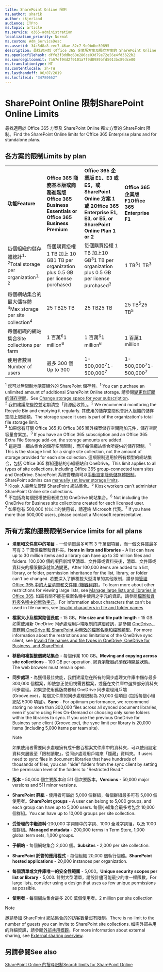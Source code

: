 ```yaml
---
title: SharePoint Online 限制
ms.author: sharik
author: skjerland
audience: ITPro
ms.topic: article
ms.service: o365-administration
localization_priority: Normal
ms.custom: Adm_ServiceDesc
ms.assetid: 34c5d8a8-eec7-46ae-82c7-9e9bdbe39895
description: 尋找適用於 Office 365 企業版方案及獨立方案的 SharePoint Online 限制。
ms.openlocfilehash: dffe3f3ddbc68e286ce03d79e72e56e4fd3322b2
ms.sourcegitcommit: 7a67ef94d2f9101a7f9d8989bfd5013bc89dce00
ms.translationtype: HT
ms.contentlocale: zh-TW
ms.lasthandoff: 06/07/2019
ms.locfileid: "34780662"
---
```

# <a name="sharepoint-online-limits"></a><span data-ttu-id="97e7c-103">SharePoint Online 限制</span><span class="sxs-lookup"><span data-stu-id="97e7c-103">SharePoint Online Limits</span></span> 

<span data-ttu-id="97e7c-104">尋找適用於 Office 365 方案及 SharePoint Online 獨立方案的 SharePoint 限制。</span><span class="sxs-lookup"><span data-stu-id="97e7c-104">Find the SharePoint Online limits for Office 365 Enterprise plans and for standalone plans.</span></span>
  
## <a name="limits-by-plan"></a><span data-ttu-id="97e7c-105">各方案的限制</span><span class="sxs-lookup"><span data-stu-id="97e7c-105">Limits by plan</span></span> 

|||||
|:-----|:-----|:-----|:-----|
|<span data-ttu-id="97e7c-106">**功能**</span><span class="sxs-lookup"><span data-stu-id="97e7c-106">**Feature**</span></span> <br/> |<span data-ttu-id="97e7c-107">**Office 365 商務基本版或商務進階版**</span><span class="sxs-lookup"><span data-stu-id="97e7c-107">**Office 365 Business Essentials or Office 365 Business Premium**</span></span> <br/> |<span data-ttu-id="97e7c-108">**Office 365 企業版 E1、E3 或 E5，或 SharePoint Online 方案 1 或 2**</span><span class="sxs-lookup"><span data-stu-id="97e7c-108">**Office 365 Enterprise E1, E3, or E5, or SharePoint Online Plan 1 or 2**</span></span> <br/> | <span data-ttu-id="97e7c-109">**Office 365 企業版 F1**</span><span class="sxs-lookup"><span data-stu-id="97e7c-109">**Office 365 Enterprise F1**</span></span> <br/> |
|<span data-ttu-id="97e7c-110">每個組織的儲存體總計<sup>1、2</sup></span><span class="sxs-lookup"><span data-stu-id="97e7c-110">Total storage per organization<sup>1, 2</sup></span></span> <br/> |<span data-ttu-id="97e7c-111">每個購買授權 1 TB 加上 10 GB</span><span class="sxs-lookup"><span data-stu-id="97e7c-111">1 TB per organization plus 0.5 GB per license purchased</span></span>  <br/> |<span data-ttu-id="97e7c-112">每個購買授權 1 TB 加上10 GB<sup>3</sup></span><span class="sxs-lookup"><span data-stu-id="97e7c-112">1 TB per organization plus 0.5 GB per license purchased<sup>3</sup></span></span> <br/> |<span data-ttu-id="97e7c-113">1 TB<sup>3</sup></span><span class="sxs-lookup"><span data-stu-id="97e7c-113">1 TB<sup>3</sup></span></span> <br/> |
|<span data-ttu-id="97e7c-114">每個網站集合的最大儲存體<sup>4</sup></span><span class="sxs-lookup"><span data-stu-id="97e7c-114">Max storage per site collection<sup>4</sup></span></span><br/> |<span data-ttu-id="97e7c-115">25 TB</span><span class="sxs-lookup"><span data-stu-id="97e7c-115">25 TB</span></span> <br/> |<span data-ttu-id="97e7c-116">25 TB</span><span class="sxs-lookup"><span data-stu-id="97e7c-116">25 TB</span></span> <br/> |<span data-ttu-id="97e7c-117">25 TB<sup>5</sup></span><span class="sxs-lookup"><span data-stu-id="97e7c-117">25 TB<sup>5</sup></span></span> <br/> |
|<span data-ttu-id="97e7c-118">每個組織的網站集合</span><span class="sxs-lookup"><span data-stu-id="97e7c-118">Site collections per farm</span></span>  <br/> |<span data-ttu-id="97e7c-119">1 百萬<sup>6</sup></span><span class="sxs-lookup"><span data-stu-id="97e7c-119">1 million<sup>6</sup></span></span> <br/> |<span data-ttu-id="97e7c-120">1 百萬<sup>6</sup></span><span class="sxs-lookup"><span data-stu-id="97e7c-120">1 million<sup>6</sup></span></span> <br/> |<span data-ttu-id="97e7c-121">1 百萬</span><span class="sxs-lookup"><span data-stu-id="97e7c-121">1 million</span></span><br/> |
|<span data-ttu-id="97e7c-122">使用者數目</span><span class="sxs-lookup"><span data-stu-id="97e7c-122">Number of users</span></span>  <br/> |<span data-ttu-id="97e7c-123">最多 300 個</span><span class="sxs-lookup"><span data-stu-id="97e7c-123">Up to 300</span></span>  <br/> |<span data-ttu-id="97e7c-124">1- 500,000<sup>7</sup></span><span class="sxs-lookup"><span data-stu-id="97e7c-124">1- 500,000<sup>7</sup></span></span> <br/> |<span data-ttu-id="97e7c-125">1- 500,000<sup>7</sup></span><span class="sxs-lookup"><span data-stu-id="97e7c-125">1- 500,000<sup>7</sup></span></span> <br/> |
   
<span data-ttu-id="97e7c-126"><sup>1</sup> 您可以無限制地購買額外的 SharePoint 儲存體。</span><span class="sxs-lookup"><span data-stu-id="97e7c-126"><sup>1</sup> You can purchase an unlimited amount of additional SharePoint Online storage.</span></span> <span data-ttu-id="97e7c-127">請參閱[變更您訂閱的儲存空間](https://docs.microsoft.com/office365/admin/subscriptions-and-billing/add-storage-space)。</span><span class="sxs-lookup"><span data-stu-id="97e7c-127">See [Change storage space for your subscription](https://docs.microsoft.com/office365/admin/subscriptions-and-billing/add-storage-space).</span></span> 
<br/><span data-ttu-id="97e7c-128"><sup>2</sup> 我們建議您監控並定期清空「資源回收筒」。</span><span class="sxs-lookup"><span data-stu-id="97e7c-128"><sup>2</sup> We recommend monitoring the Recycle Bin and emptying it regularly.</span></span> <span data-ttu-id="97e7c-129">其使用的儲存空間也會計入組織的儲存空間上限總額。</span><span class="sxs-lookup"><span data-stu-id="97e7c-129">The storage space it uses is part of the organization's total file storage limit.</span></span> 
<br/> <span data-ttu-id="97e7c-130"><sup>3</sup> 如果您有訂閱 Office 365 和 Office 365 額外檔案儲存空間附加元件，儲存空間容量會累加。</span><span class="sxs-lookup"><span data-stu-id="97e7c-130"><sup>3</sup> If you have an Office 365 subscription and an Office 365 Extra File Storage add-on, the storage amounts are added.</span></span> 
<br/> <span data-ttu-id="97e7c-131"><sup>4</sup> 這是單一網站集合的儲存空間限制，而非每個網站集合所提供的儲存限制。</span><span class="sxs-lookup"><span data-stu-id="97e7c-131"><sup>4</sup> This is the storage limit for a single site collection, not the amount of storage provided for each site collection.</span></span> <span data-ttu-id="97e7c-132">這項限制適用於所有類型的網站集合，包括 Office 365 群組連結的小組網站和 OneDrive。</span><span class="sxs-lookup"><span data-stu-id="97e7c-132">This limit applies to all types of site collections, including Office 365 group-connected team sites and OneDrive.</span></span> <span data-ttu-id="97e7c-133">SharePoint 系統管理員可以[手動設定降低儲存體限制](https://docs.microsoft.com/sharepoint/manage-site-collection-storage-limits)。</span><span class="sxs-lookup"><span data-stu-id="97e7c-133">SharePoint admins can [manually set lower storage limits](https://docs.microsoft.com/sharepoint/manage-site-collection-storage-limits).</span></span> 
<br/> <span data-ttu-id="97e7c-134"><sup>5</sup> Kiosk 人員無法管理 SharePoint 網站集合。</span><span class="sxs-lookup"><span data-stu-id="97e7c-134"><sup>5</sup> Kiosk workers can't administer SharePoint Online site collections.</span></span> 
<br/> <span data-ttu-id="97e7c-135"><sup>6</sup> 不包括為每個授權使用者建立的 OneDrive 網站集合。</span><span class="sxs-lookup"><span data-stu-id="97e7c-135"><sup>6</sup> Not including the OneDrive for Business site collections created for each licensed user.</span></span> 
<br/> <span data-ttu-id="97e7c-136"><sup>7</sup> 如果您有 500,000 位以上的使用者，請連絡 Microsoft 代表。</span><span class="sxs-lookup"><span data-stu-id="97e7c-136"><sup>7</sup> If you have more than 500,000 users, please contact a Microsoft representative.</span></span> 
  
## <a name="service-limits-for-all-plans"></a><span data-ttu-id="97e7c-137">所有方案的服務限制</span><span class="sxs-lookup"><span data-stu-id="97e7c-137">Service limits for all plans</span></span>

- <span data-ttu-id="97e7c-138">**清單和文件庫中的項目** - 一份清單最多可有 3 千萬個項目，而一個文件庫最多可有 3 千萬個檔案和資料夾。</span><span class="sxs-lookup"><span data-stu-id="97e7c-138">**Items in lists and libraries** - A list can have up to 30 million items and a library can have up to 30 million files and folders.</span></span> <span data-ttu-id="97e7c-139">100,000 個的項目新增至清單、文件庫或資料夾後，清單、文件庫或資料夾的權限繼承就無法變更。</span><span class="sxs-lookup"><span data-stu-id="97e7c-139">After 100,000 items are added to a list, library, or folder, permission inheritance for the list, library, or folder can't be changed.</span></span> <span data-ttu-id="97e7c-140">若要深入了解檢視大型清單的其他限制，請參閱[管理 Office 365 中的大型清單和文件庫 (機器翻譯)](https://support.office.com/article/b4038448-ec0e-49b7-b853-679d3d8fb784)。</span><span class="sxs-lookup"><span data-stu-id="97e7c-140">To learn more about other restrictions for viewing large lists, see [Manage large lists and libraries in Office 365](https://support.office.com/article/b4038448-ec0e-49b7-b853-679d3d8fb784).</span></span> <span data-ttu-id="97e7c-141">如需有關不能在檔案名稱中使用之字元的資訊，請參閱[檔案和資料夾名稱中的無效字元](https://support.office.com/article/64883a5d-228e-48f5-b3d2-eb39e07630fa)。</span><span class="sxs-lookup"><span data-stu-id="97e7c-141">For information about characters that can't be used in file names, see [Invalid characters in file and folder names](https://support.office.com/article/64883a5d-228e-48f5-b3d2-eb39e07630fa).</span></span>

- <span data-ttu-id="97e7c-142">**檔案大小及檔案路徑長度** - 15 GB。</span><span class="sxs-lookup"><span data-stu-id="97e7c-142">**File size and file path length** - 15 GB.</span></span> <span data-ttu-id="97e7c-143">如需使用新 OneDrive 同步處理用戶端限制的詳細資訊，請參閱 [OneDrive、商務用 OneDrive 和 SharePoint 中無效的檔案名稱和檔案類型](https://support.office.com/article/64883a5d-228e-48f5-b3d2-eb39e07630fa)。</span><span class="sxs-lookup"><span data-stu-id="97e7c-143">For more information about the restrictions and limitations of the OneDrive sync client, see [Invalid file names and file types in OneDrive, OneDrive for Business, and SharePoint](https://support.office.com/article/64883a5d-228e-48f5-b3d2-eb39e07630fa).</span></span>

- <span data-ttu-id="97e7c-144">**移動和複製整個網站集合** - 每個作業 100 GB。</span><span class="sxs-lookup"><span data-stu-id="97e7c-144">**Moving and copying across site collections** – 100 GB per operation.</span></span> <span data-ttu-id="97e7c-145">網頁瀏覽器必須保持開啟狀態。</span><span class="sxs-lookup"><span data-stu-id="97e7c-145">The web browser must remain open.</span></span>

- <span data-ttu-id="97e7c-146">**同步處理** - 為獲得最佳效能，我們建議您在所有的同步處理文件庫中儲存最多 300,000 個檔案，即使您正使用視需要檔案，或僅在文件庫中選擇部分資料夾同步處理。如果您使用舊版商務用 OneDrive 同步處理用戶端 (Groove.exe)，每個文件庫的同步處理限制為 20,000 個項目 (包括每個小組網站 5000 項目)。</span><span class="sxs-lookup"><span data-stu-id="97e7c-146">**Sync** - For optimum performance, we recommend storing no more than 300,000 files across all synced document libraries, even if you're using Files On-Demand or choosing only some folders within the libraries to sync. If you use the previous OneDrive for Business sync client (Groove.exe), the sync limit per library is 20,000 items (including 5,000 items per team site).</span></span>

    > [!NOTE]
    > <span data-ttu-id="97e7c-147">如果使用者需要同步處理擁有成千數百檔案文件庫中的資料夾，可以使用設定資料夾層級至「限制讀取」，從同步處理用戶端來「隱藏」資料夾。</span><span class="sxs-lookup"><span data-stu-id="97e7c-147">If users need to sync files in document libraries that have hundreds of thousands of files, you can "hide" folders from the sync client by setting the permission level of the folders to "Restricted Read."</span></span> 

- <span data-ttu-id="97e7c-148">**版本** - 50,000 個主要版本和 511 個次要版本。</span><span class="sxs-lookup"><span data-stu-id="97e7c-148">**Versions** - 50,000 major versions and 511 minor versions.</span></span>

- <span data-ttu-id="97e7c-149">**SharePoint 群組** - 使用者可屬於 5,000 個群組，每個群組最多可有 5,000 個使用者。</span><span class="sxs-lookup"><span data-stu-id="97e7c-149">**SharePoint groups** - A user can belong to 5,000 groups, and each group can have up to 5,000 users.</span></span> <span data-ttu-id="97e7c-150">每個小組集合最多考包含 10,000 個群組。</span><span class="sxs-lookup"><span data-stu-id="97e7c-150">You can have up to 10,000 groups per site collection.</span></span>

- <span data-ttu-id="97e7c-151">**受管理的中繼資料**-200,000 字詞庫中的字詞、1000 全域字詞組，以及 1000 個群組。</span><span class="sxs-lookup"><span data-stu-id="97e7c-151">**Managed metadata** - 200,000 terms in Term Store, 1,000 global term sets, 1,000 groups.</span></span>

- <span data-ttu-id="97e7c-152">**子網站** - 每個網站集合 2,000 個。</span><span class="sxs-lookup"><span data-stu-id="97e7c-152">**Subsites** - 2,000 per site collection.</span></span>

- <span data-ttu-id="97e7c-153">**SharePoint 託管的應用程式** - 每個組織 20,000 個執行個體。</span><span class="sxs-lookup"><span data-stu-id="97e7c-153">**SharePoint hosted applications** - 20,000 instances per organization.</span></span>

- <span data-ttu-id="97e7c-154">**每個清單或文件庫唯一的安全性範圍** - 5,000。</span><span class="sxs-lookup"><span data-stu-id="97e7c-154">**Unique security scopes per list or library** - 5,000.</span></span> <span data-ttu-id="97e7c-155">針對大型清單，請設計儘可能最少的唯一權限數。</span><span class="sxs-lookup"><span data-stu-id="97e7c-155">For large lists, consider using a design that uses as few unique permissions as possible.</span></span>

- <span data-ttu-id="97e7c-156">**使用者** - 每個網站集合最多 200 萬個使用者。</span><span class="sxs-lookup"><span data-stu-id="97e7c-156">2 million per site collection</span></span>

> [!NOTE]
> <span data-ttu-id="97e7c-157">邀請參加 SharePoint 網站集合的的訪客數量沒有限制。</span><span class="sxs-lookup"><span data-stu-id="97e7c-157">There is no limit to the number of guests you can invite to SharePoint site collections.</span></span> <span data-ttu-id="97e7c-158">如需外部共用的詳細資訊，請參閱[外部共用概觀](https://docs.microsoft.com/sharepoint/external-sharing-overview)。</span><span class="sxs-lookup"><span data-stu-id="97e7c-158">For more information about external sharing, see [External sharing overview](https://docs.microsoft.com/sharepoint/external-sharing-overview).</span></span>

## <a name="see-also"></a><span data-ttu-id="97e7c-159">另請參閱</span><span class="sxs-lookup"><span data-stu-id="97e7c-159">See also</span></span>

[<span data-ttu-id="97e7c-160">SharePoint Online 的搜尋限制</span><span class="sxs-lookup"><span data-stu-id="97e7c-160">Search limits for SharePoint Online</span></span>](https://docs.microsoft.com/sharepoint/search-limits)
